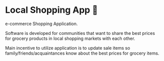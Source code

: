 # Local Shopping App  🛒

e-commerce Shopping Application.

Software is developed for communities that want to share the best prices for grocery products in local shopping markets with each other.

Main incentive to utilize application is to update sale items so family/friends/acquaintances know about the best prices for grocery items.
